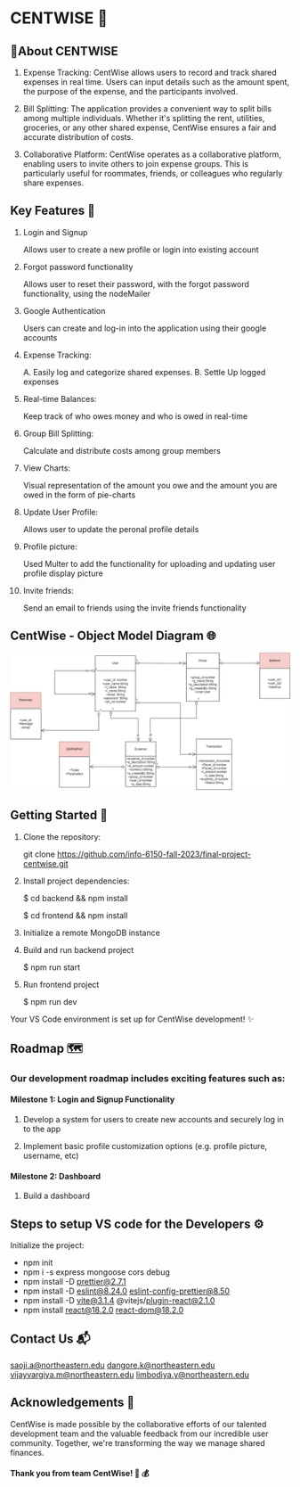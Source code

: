 # CENTWISE 💸

## 🌟About CENTWISE

1. Expense Tracking:
CentWise allows users to record and track shared expenses in real time. Users can input details such as the amount spent, the purpose of the expense, and the participants involved.

2. Bill Splitting:
The application provides a convenient way to split bills among multiple individuals. Whether it's splitting the rent, utilities, groceries, or any other shared expense, CentWise ensures a fair and accurate distribution of costs.

3. Collaborative Platform:
CentWise operates as a collaborative platform, enabling users to invite others to join expense groups. This is particularly useful for roommates, friends, or colleagues who regularly share expenses.

## Key Features 🚀

1. Login and Signup

   Allows user to create a new profile or login into existing account

2. Forgot password functionality

   Allows user to reset their password, with the forgot password functionality, using the nodeMailer

3. Google Authentication

   Users can create and log-in into the application using their google accounts

4. Expense Tracking:

   A. Easily log and categorize shared expenses.
   B. Settle Up logged expenses

5. Real-time Balances: 

   Keep track of who owes money and who is owed in real-time

6. Group Bill Splitting:

   Calculate and distribute costs among group members

7. View Charts:

   Visual representation of the amount you owe and the amount you are owed in the form of pie-charts

8. Update User Profile:

   Allows user to update the peronal profile details

9. Profile picture:

   Used Multer to add the functionality for uploading and updating user profile display picture

10. Invite friends:

    Send an email to friends using the invite friends functionality

## CentWise - Object Model Diagram 🌐

![Alt text](CentWise.jpg)


## Getting Started 🚀

1. Clone the repository:

   git clone https://github.com/info-6150-fall-2023/final-project-centwise.git


2. Install project dependencies:

   $ cd backend && npm install

   $ cd frontend && npm install


3. Initialize a remote MongoDB instance


4. Build and run backend project

   $ npm run start


5. Run frontend project

   $ npm run dev

 Your VS Code environment is set up for CentWise development! ✨

## Roadmap 🗺️

### Our development roadmap includes exciting features such as:

#### Milestone 1: Login and Signup Functionality

1. Develop a system for users to create new accounts and securely log in to the app

2. Implement basic profile customization options (e.g. profile picture, username, etc)

#### Milestone 2: Dashboard

1. Build a dashboard 
## Steps to setup VS code for the Developers ⚙️
 Initialize the project:

* npm init
* npm i -s express mongoose cors debug
* npm install -D prettier@2.7.1
* npm install -D eslint@8.24.0 eslint-config-prettier@8.50
* npm install -D vite@3.1.4 @vitejs/plugin-react@2.1.0
* npm install react@18.2.0 react-dom@18.2.0 

## Contact Us 📬

 saoji.a@northeastern.edu
 dangore.k@northeastern.edu
 vijayvargiya.m@northeastern.edu
 limbodiya.y@northeastern.edu 

## Acknowledgements 🙌

CentWise is made possible by the collaborative efforts of our talented development team and the valuable feedback from our incredible user community. Together, we're transforming the way we manage shared finances.

#### Thank you from team CentWise! 🚀 💰
